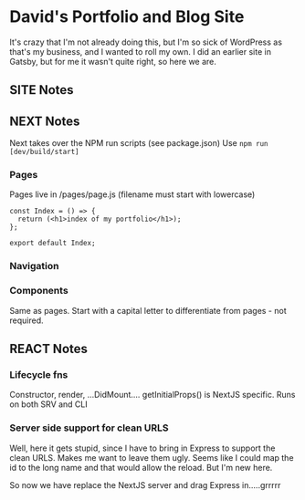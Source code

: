 # David's Portfolio and Blog Site

It's crazy that I'm not already doing this, but I'm so sick of WordPress as that's my business, and I wanted to roll my own. I did an earlier site in Gatsby, but for me it wasn't quite right, so here we are.

## SITE Notes

## NEXT Notes

Next takes over the NPM run scripts (see package.json) Use `npm run [dev/build/start]`

### Pages

Pages live in /pages/page.js (filename must start with lowercase)

```
const Index = () => {
  return (<h1>index of my portfolio</h1>);
};

export default Index;
```

### Navigation

### Components

Same as pages. Start with a capital letter to differentiate from pages - not required.

## REACT Notes

### Lifecycle fns

Constructor, render, ...DidMount....
getInitialProps() is NextJS specific. Runs on both SRV and CLI

### Server side support for clean URLS

Well, here it gets stupid, since I have to bring in Express to support the clean URLS. Makes me want to leave them ugly. Seems like I could map the id to the long name and that would allow the reload. But I'm new here.

So now we have replace the NextJS server and drag Express in.....grrrrr

